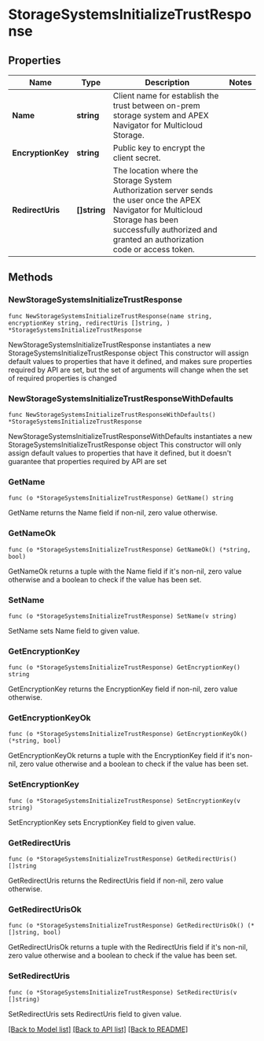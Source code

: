 # StorageSystemsInitializeTrustResponse

## Properties

Name | Type | Description | Notes
------------ | ------------- | ------------- | -------------
**Name** | **string** | Client name for establish the trust between on-prem storage system and APEX Navigator for Multicloud Storage. | 
**EncryptionKey** | **string** | Public key to encrypt the client secret. | 
**RedirectUris** | **[]string** | The location where the Storage System Authorization server sends the user once the APEX Navigator for Multicloud Storage  has been successfully authorized and granted an authorization code or access token. | 

## Methods

### NewStorageSystemsInitializeTrustResponse

`func NewStorageSystemsInitializeTrustResponse(name string, encryptionKey string, redirectUris []string, ) *StorageSystemsInitializeTrustResponse`

NewStorageSystemsInitializeTrustResponse instantiates a new StorageSystemsInitializeTrustResponse object
This constructor will assign default values to properties that have it defined,
and makes sure properties required by API are set, but the set of arguments
will change when the set of required properties is changed

### NewStorageSystemsInitializeTrustResponseWithDefaults

`func NewStorageSystemsInitializeTrustResponseWithDefaults() *StorageSystemsInitializeTrustResponse`

NewStorageSystemsInitializeTrustResponseWithDefaults instantiates a new StorageSystemsInitializeTrustResponse object
This constructor will only assign default values to properties that have it defined,
but it doesn't guarantee that properties required by API are set

### GetName

`func (o *StorageSystemsInitializeTrustResponse) GetName() string`

GetName returns the Name field if non-nil, zero value otherwise.

### GetNameOk

`func (o *StorageSystemsInitializeTrustResponse) GetNameOk() (*string, bool)`

GetNameOk returns a tuple with the Name field if it's non-nil, zero value otherwise
and a boolean to check if the value has been set.

### SetName

`func (o *StorageSystemsInitializeTrustResponse) SetName(v string)`

SetName sets Name field to given value.


### GetEncryptionKey

`func (o *StorageSystemsInitializeTrustResponse) GetEncryptionKey() string`

GetEncryptionKey returns the EncryptionKey field if non-nil, zero value otherwise.

### GetEncryptionKeyOk

`func (o *StorageSystemsInitializeTrustResponse) GetEncryptionKeyOk() (*string, bool)`

GetEncryptionKeyOk returns a tuple with the EncryptionKey field if it's non-nil, zero value otherwise
and a boolean to check if the value has been set.

### SetEncryptionKey

`func (o *StorageSystemsInitializeTrustResponse) SetEncryptionKey(v string)`

SetEncryptionKey sets EncryptionKey field to given value.


### GetRedirectUris

`func (o *StorageSystemsInitializeTrustResponse) GetRedirectUris() []string`

GetRedirectUris returns the RedirectUris field if non-nil, zero value otherwise.

### GetRedirectUrisOk

`func (o *StorageSystemsInitializeTrustResponse) GetRedirectUrisOk() (*[]string, bool)`

GetRedirectUrisOk returns a tuple with the RedirectUris field if it's non-nil, zero value otherwise
and a boolean to check if the value has been set.

### SetRedirectUris

`func (o *StorageSystemsInitializeTrustResponse) SetRedirectUris(v []string)`

SetRedirectUris sets RedirectUris field to given value.



[[Back to Model list]](../README.md#documentation-for-models) [[Back to API list]](../README.md#documentation-for-api-endpoints) [[Back to README]](../README.md)


